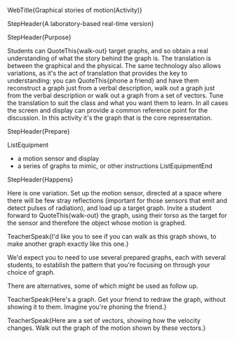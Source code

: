 WebTitle{Graphical stories of motion(Activity)}

StepHeader{A laboratory-based real-time version}

StepHeader{Purpose}

Students can QuoteThis{walk-out} target graphs, and so obtain a real understanding of what the story behind the graph is. The translation is between the graphical and the physical. The same technology also allows variations, as it's the act of translation that provides the key to understanding: you can QuoteThis{phone a friend} and have them reconstruct a graph just from a verbal description, walk out a graph just from the verbal description or walk out a graph from a set of vectors. Tune the translation to suit the class and what you want them to learn. In all cases the screen and display can provide a common reference point for the discussion. In this activity it's the graph that is the core representation.

StepHeader{Prepare}

ListEquipment
- a motion sensor and display
- a series of graphs to  mimic, or other instructions
ListEquipmentEnd

StepHeader{Happens}

Here is one variation. Set up the motion sensor, directed at a space where there will be few stray reflections (important for those sensors that emit and detect pulses of radiation), and load up a target graph. Invite a student forward to QuoteThis{walk-out} the graph, using their torso as the target for the sensor and therefore the object whose motion is graphed.

TeacherSpeak{I'd like you to see if you can walk as this graph shows, to make another graph exactly like this one.}

We'd expect you to need to use several prepared graphs, each with several students, to establish the pattern that you're focusing on through your choice of graph.

There are alternatives, some of which might be used as follow up.

TeacherSpeak{Here's a graph. Get your friend to redraw the graph, without showing it to them. Imagine you're phoning the friend.}

TeacherSpeak{Here are a set of vectors, showing how the velocity changes. Walk out the graph of the motion shown by these vectors.}


